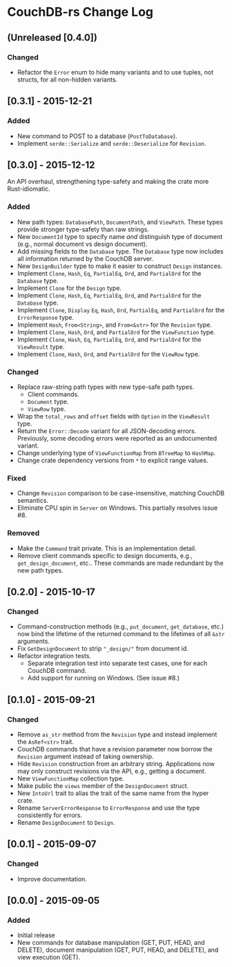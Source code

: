 # CouchDB-rs Change Log

## (Unreleased [0.4.0])

### Changed

* Refactor the `Error` enum to hide many variants and to use tuples, not
  structs, for all non-hidden variants.

## [0.3.1] - 2015-12-21

### Added

* New command to POST to a database (`PostToDatabase`).
* Implement `serde::Serialize` and `serde::Deserialize` for `Revision`.

## [0.3.0] - 2015-12-12

An API overhaul, strengthening type-safety and making the crate more
Rust-idiomatic.

### Added

* New path types: `DatabasePath`, `DocumentPath`, and `ViewPath`. These
  types provide stronger type-safety than raw strings.
* New `DocumentId` type to specify name _and_ distinguish type of
  document (e.g., normal document vs design document).
* Add missing fields to the `Database` type. The `Database` type now
  includes all information returned by the CouchDB server.
* New `DesignBuilder` type to make it easier to construct `Design`
  instances.
* Implement `Clone`, `Hash`, `Eq`, `PartialEq`, `Ord`, and `PartialOrd`
  for the `Database` type.
* Implement `Clone` for the `Design` type.
* Implement `Clone`, `Hash`, `Eq`, `PartialEq`, `Ord`, and `PartialOrd`
  for the `Database` type.
* Implement `Clone`, `Display` `Eq`, `Hash`, `Ord`, `PartialEq`, and
  `PartialOrd` for the `ErrorResponse` type.
* Implement `Hash`, `From<String>`, and `From<&str>` for the `Revision`
  type.
* Implement `Clone`, `Hash`, `Ord`, and `PartialOrd` for the
  `ViewFunction` type.
* Implement `Clone`, `Hash`, `Eq`, `PartialEq`, `Ord`, and `PartialOrd`
  for the `ViewResult` type.
* Implement `Clone`, `Hash`, `Ord`, and `PartialOrd` for the `ViewRow`
  type.

### Changed

* Replace raw-string path types with new type-safe path types.
  * Client commands.
  * `Document` type.
  * `ViewRow` type.
* Wrap the `total_rows` and `offset` fields with `Option` in the
  `ViewResult` type.
* Return the `Error::Decode` variant for all JSON-decoding errors.
  Previously, some decoding errors were reported as an undocumented
  variant.
* Change underlying type of `ViewFunctionMap` from `BTreeMap` to
  `HashMap`.
* Change crate dependency versions from `*` to explicit range values.

### Fixed

* Change `Revision` comparison to be case-insensitive, matching CouchDB
  semantics.
* Eliminate CPU spin in `Server` on Windows. This partially resolves
  issue #8.

### Removed

* Make the `Command` trait private. This is an implementation detail.
* Remove client commands specific to design documents, e.g.,
  `get_design_document`, etc.. These commands are made redundant by the
  new path types.

## [0.2.0] - 2015-10-17

### Changed

* Command-construction methods (e.g., `put_document`, `get_database`,
  etc.) now bind the lifetime of the returned command to the lifetimes
  of all `&str` arguments.
* Fix `GetDesignDocument` to strip `"_design/"` from document id.
* Refactor integration tests.
  * Separate integration test into separate test cases, one for each
    CouchDB command.
  * Add support for running on Windows. (See issue #8.)

## [0.1.0] - 2015-09-21

### Changed

* Remove `as_str` method from the `Revision` type and instead implement the
  `AsRef<str>` trait.
* CouchDB commands that have a revision parameter now borrow the `Revision`
  argument instead of taking ownership.
* Hide `Revision` construction from an arbitrary string. Applications now may
  only construct revisions via the API, e.g., getting a document.
* New `ViewFunctionMap` collection type.
* Make public the `views` member of the `DesignDocument` struct.
* New `IntoUrl` trait to alias the trait of the same name from the hyper
  crate.
* Rename `ServerErrorResponse` to `ErrorResponse` and use the type
  consistently for errors.
* Rename `DesignDocument` to `Design`.

## [0.0.1] - 2015-09-07

### Changed

* Improve documentation.

## [0.0.0] - 2015-09-05

### Added

* Initial release
* New commands for database manipulation (GET, PUT, HEAD, and DELETE),
  document manipulation (GET, PUT, HEAD, and DELETE), and view execution
  (GET).
